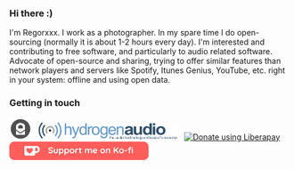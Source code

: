 ### Hi there :)
I'm Regorxxx. I work as a photographer. In my spare time I do open-sourcing (normally it is about 1-2 hours every day). 
I'm interested and contributing to free software, and particularly to audio related software. Advocate of open-source and sharing, trying to offer similar features than network players and servers like Spotify, Itunes Genius, YouTube, etc. right in your system: offline and using open data.


### Getting in touch
<a href="mailto:regorxxx@protonmail.com" title="By Mail">
  <img
    width="40"
    alt="By Mail"
    src="https://raw.githubusercontent.com/regorxxx/regorxxx/master/assets/icons/Papirus-Team-Papirus-Apps-Protonmail-desktop.svg"
/></a>
&nbsp;
<a href="https://hydrogenaud.io/index.php?action=profile;u=137872" title="At hydrogenaudio">
  <img
    width="250"
    alt="At hydrogenaudio"
    src="https://raw.githubusercontent.com/regorxxx/regorxxx/master/assets/icons/Hydrogenaudio_logo_2003.svg"
/></a>
&nbsp;
<noscript><a href="https://liberapay.com/regorxxx/donate"><img alt="Donate using Liberapay" src="https://liberapay.com/assets/widgets/donate.svg"></a></noscript>
<a href="https://ko-fi.com/A0A24HJ4Q" title="At ko-fi">
  <img
    width="250"
    alt="At ko-fi"
    src="https://raw.githubusercontent.com/regorxxx/regorxxx/master/assets/icons/githubbutton_sm.svg"
/></a>

